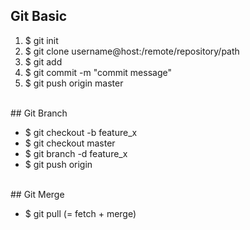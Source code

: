 
## Git Basic

1. $ git init 
2. $ git clone username@host:/remote/repository/path
3. $ git add <file name>
4. $ git commit -m "commit message"
5. $ git push origin master

<br/>
## Git Branch

* $ git checkout -b feature_x
* $ git checkout master
* $ git branch -d feature_x
* $ git push origin <branch name>

<br/>
## Git Merge

* $ git pull (= fetch + merge)



